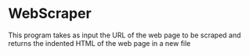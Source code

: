 # WebScraper

This program takes as input the URL of the web page to be scraped and returns the indented HTML of the web page in a new file